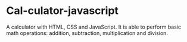 # Cal-culator-javascript
A calculator with HTML, CSS and JavaScript. It is able to perform basic math operations: addition, subtraction, multiplication and division.
